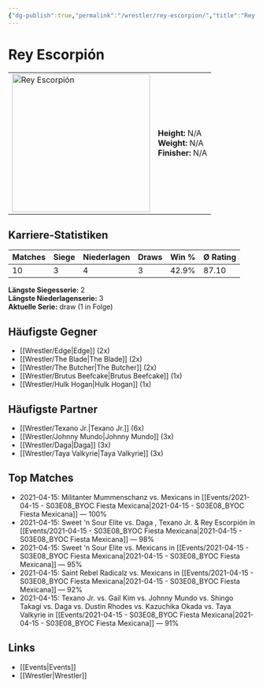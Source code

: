 ```yaml
---
{"dg-publish":true,"permalink":"/wrestler/rey-escorpion/","title":"Rey Escorpión","tags":["wrestler"],"noteIcon":""}
---
```



# Rey Escorpión

<table>
        <tr>
        <td><img src="https://github.com/CptSpaulding1980/choke-slam-wrestling/releases/download/images/Rey_Escorpión.png" width="280" alt="Rey Escorpión"></td>
        <td>
        <b>Height:</b> N/A<br>
        <b>Weight:</b> N/A<br>
        <b>Finisher:</b> N/A<br>
        </td>
        </tr>
        </table>
        
## Karriere-Statistiken

| Matches | Siege | Niederlagen | Draws | Win % | Ø Rating |
|---------|-------|-------------|-------|-------|-----------|
| 10 | 3 | 4 | 3 | 42.9% | 87.10 |

**Längste Siegesserie:** 2<br>**Längste Niederlagenserie:** 3<br>**Aktuelle Serie:** draw (1 in Folge)


## Häufigste Gegner
- [[Wrestler/Edge\|Edge]] (2x)
- [[Wrestler/The Blade\|The Blade]] (2x)
- [[Wrestler/The Butcher\|The Butcher]] (2x)
- [[Wrestler/Brutus Beefcake\|Brutus Beefcake]] (1x)
- [[Wrestler/Hulk Hogan\|Hulk Hogan]] (1x)

## Häufigste Partner
- [[Wrestler/Texano Jr.\|Texano Jr.]] (6x)
- [[Wrestler/Johnny Mundo\|Johnny Mundo]] (3x)
- [[Wrestler/Daga\|Daga]] (3x)
- [[Wrestler/Taya Valkyrie\|Taya Valkyrie]] (3x)

## Top Matches
- 2021-04-15: Militanter Mummenschanz vs. Mexicans in [[Events/2021-04-15 - S03E08_BYOC Fiesta Mexicana\|2021-04-15 - S03E08_BYOC Fiesta Mexicana]] — 100%
- 2021-04-15: Sweet 'n Sour Elite vs. Daga , Texano Jr. & Rey Escorpión in [[Events/2021-04-15 - S03E08_BYOC Fiesta Mexicana\|2021-04-15 - S03E08_BYOC Fiesta Mexicana]] — 98%
- 2021-04-15: Sweet 'n Sour Elite vs. Mexicans in [[Events/2021-04-15 - S03E08_BYOC Fiesta Mexicana\|2021-04-15 - S03E08_BYOC Fiesta Mexicana]] — 95%
- 2021-04-15: Saint Rebel Radicalz vs. Mexicans in [[Events/2021-04-15 - S03E08_BYOC Fiesta Mexicana\|2021-04-15 - S03E08_BYOC Fiesta Mexicana]] — 92%
- 2021-04-15: Texano Jr. vs. Gail Kim vs. Johnny Mundo vs. Shingo Takagi vs. Daga  vs. Dustin Rhodes vs. Kazuchika Okada vs. Taya Valkyrie in [[Events/2021-04-15 - S03E08_BYOC Fiesta Mexicana\|2021-04-15 - S03E08_BYOC Fiesta Mexicana]] — 91%

## Links
- [[Events\|Events]]
- [[Wrestler\|Wrestler]]
